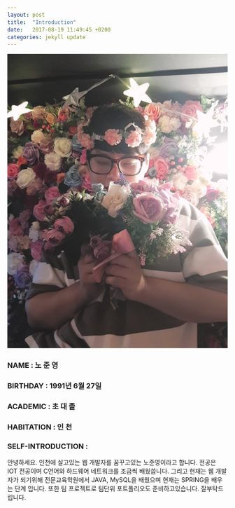 ```yaml
---
layout: post
title:  "Introduction"
date:   2017-08-19 11:49:45 +0200
categories: jekyll update
---
```


![Alt text](/assets/1111.jpg)

### NAME       : 노 준 영 <br/>
### BIRTHDAY   : 1991년 6월 27일

### ACADEMIC   : 초 대 졸
### HABITATION : 인 천
### SELF-INTRODUCTION :
안녕하세요. 인천에 살고있는 웹 개발자를 꿈꾸고있는 노준영이라고 합니다.
전공은 IOT 전공이며 C언어와 하드웨어 네트워크를 조금씩 배웠씁니다.
그리고 현재는 웹 개발자가 되기위해 전문교육학원에서 JAVA, MySQL을 배웠으며
현재는 SPRING을 배우는 단계 입니다. 또한 팀 프로젝트로 팀단위 포트폴리오도
준비하고있습니다. 잘부탁드립니다.
